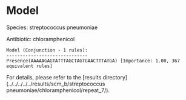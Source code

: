 
# Model

Species: streptococcus pneumoniae

Antibiotic: chloramphenicol

```
Model (Conjunction - 1 rules):
------------------------------
Presence(AAAAAGAGTATTTAGCTAGTGAACTTTATGA) [Importance: 1.00, 367 equivalent rules]

```

For details, please refer to the [results directory](../../../../../results/scm_b/streptococcus pneumoniae/chloramphenicol/repeat_7/).

